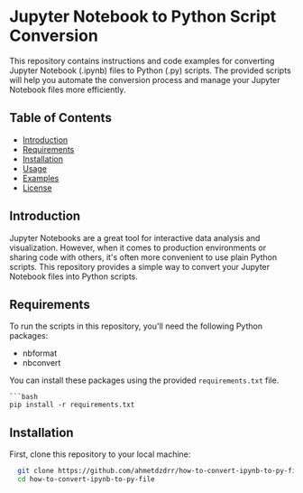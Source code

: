 # Jupyter Notebook to Python Script Conversion

This repository contains instructions and code examples for converting Jupyter Notebook (.ipynb) files to Python (.py) scripts. The provided scripts will help you automate the conversion process and manage your Jupyter Notebook files more efficiently.

## Table of Contents
- [Introduction](#introduction)
- [Requirements](#requirements)
- [Installation](#installation)
- [Usage](#usage)
- [Examples](#examples)
- [License](#license)

## Introduction
Jupyter Notebooks are a great tool for interactive data analysis and visualization. However, when it comes to production environments or sharing code with others, it's often more convenient to use plain Python scripts. This repository provides a simple way to convert your Jupyter Notebook files into Python scripts.

## Requirements
To run the scripts in this repository, you'll need the following Python packages:

- nbformat
- nbconvert

You can install these packages using the provided `requirements.txt` file.

    ```bash
    pip install -r requirements.txt


## Installation
First, clone this repository to your local machine:

  ```bash
    git clone https://github.com/ahmetdzdrr/how-to-convert-ipynb-to-py-file.git
    cd how-to-convert-ipynb-to-py-file
